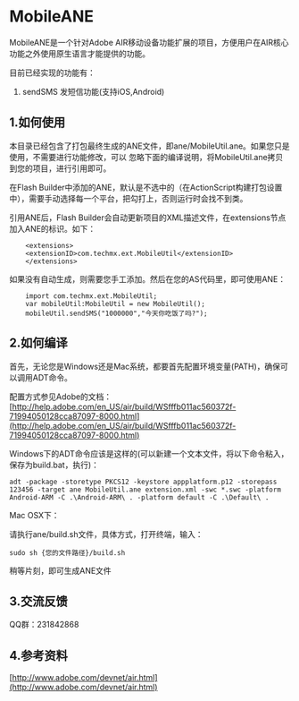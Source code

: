 MobileANE
=========

MobileANE是一个针对Adobe AIR移动设备功能扩展的项目，方便用户在AIR核心功能之外使用原生语言才能提供的功能。

目前已经实现的功能有：

1. sendSMS 发短信功能(支持iOS,Android)

1.如何使用
-------------------------------------

本目录已经包含了打包最终生成的ANE文件，即ane/MobileUtil.ane。如果您只是使用，不需要进行功能修改，可以
忽略下面的编译说明，将MobileUtil.ane拷贝到您的项目，进行引用即可。

在Flash Builder中添加的ANE，默认是不选中的（在ActionScript构建打包设置中），需要手动选择每一个平台，把勾打上，否则运行时会找不到类。

引用ANE后，Flash Builder会自动更新项目的XML描述文件，在extensions节点加入ANE的标识。如下：

        <extensions>
        <extensionID>com.techmx.ext.MobileUtil</extensionID>
        </extensions>

如果没有自动生成，则需要您手工添加。然后在您的AS代码里，即可使用ANE：

        import com.techmx.ext.MobileUtil;
        var mobileUtil:MobileUtil = new MobileUtil();
        mobileUtil.sendSMS("1000000","今天你吃饭了吗?");

2.如何编译
-------------------------------------

首先，无论您是Windows还是Mac系统，都要首先配置环境变量(PATH)，确保可以调用ADT命令。

配置方式参见Adobe的文档：
[http://help.adobe.com/en_US/air/build/WSfffb011ac560372f-71994050128cca87097-8000.html](http://help.adobe.com/en_US/air/build/WSfffb011ac560372f-71994050128cca87097-8000.html)

Windows下的ADT命令应该是这样的(可以新建一个文本文件，将以下命令粘入，保存为build.bat，执行)：

    adt -package -storetype PKCS12 -keystore appplatform.p12 -storepass 123456 -target ane MobileUtil.ane extension.xml -swc *.swc -platform Android-ARM -C .\Android-ARM\ . -platform default -C .\Default\ . 

Mac OSX下：

请执行ane/build.sh文件，具体方式，打开终端，输入：

    sudo sh {您的文件路径}/build.sh

稍等片刻，即可生成ANE文件

3.交流反馈
-------------------------------------

QQ群：231842868

4.参考资料
-------------------------------------

[http://www.adobe.com/devnet/air.html](http://www.adobe.com/devnet/air.html)
